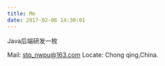 ```yaml
---
title: Me
date: 2017-02-06 14:30:01
---
```


Java后端研发一枚

Mail: stq_nwpu@163.com
Locate: Chong qing,China.
